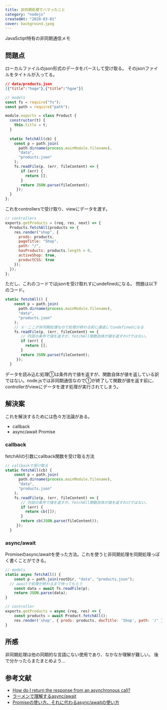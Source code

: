 ```yaml
---
title: 非同期処理でハマったこと
category: "nodejs"
createdAt: "2020-03-01"
cover: background.jpeg
---
```


JavaSctipt特有の非同期通信メモ

## 問題点

ローカルファイルのjson形式のデータをパースして受け取る。
そのjsonファイルをタイトルが入ってる。

```json
// data/products.json
[{"title":"hoge"},{"title":"hgoe"}] 
```

```javascript
// models
const fs = require("fs");
const path = require("path");

module.exports = class Product {
  constructor(t) {
    this.title = t;
  }
  
  static fetchAll(cb) {
    const p = path.join(
      path.dirname(process.mainModule.filename),
      "data", 
      "products.json"
    );
    fs.readFile(p, (err, fileContent) => {
       if (err) {
         return [];
       }
       return JSON.parse(fileContent);
     });
  }
};
```

これをcontrollersで受け取り、viewにデータを渡す。

```javascript
// controllers
exports.getProducts = (req, res, next) => {
  Products.fetchAll(products => {
    res.render("shop", {
      prods: products,
      pageTitle: "Shop",
      path: "/",
      hasProducts: products.length > 0,
      activeShop: true,
      productCSS: true
    });
  });
};
```

ただし、これのコードではjsonを受け取れすにundefinedになる。
問題は以下のコード。

```javascript
static fetchAll() {
    const p = path.join(
      path.dirname(process.mainModule.filename),
      "data", 
      "products.json"
    );
  	// ①：ここが非同期処理なので処理が終わる前に通過してundefinedになる
    fs.readFile(p, (err, fileContent) => {
       // 内部の条件で値を返すが、fetchAll関数自体が値を返すわけではない。
       if (err) {
         return [];
       }
       return JSON.parse(fileContent);
     });
  }
```

データを読み込む処理①は条件内で値を返すが、関数自体が値を返している訳ではない。node.jsでは非同期通信なので①が終了して関数が値を返す前に、controllerがviewにデータを渡す処理が実行されてしまう。

## 解決案

これを解決するためには色々方法論がある。

- callback
- async/await Promise

### callback

fetchAllの引数にcallback関数を受け取る方法

```javascript
// callbackで受け取る
static fetchAll(cb) {
    const p = path.join(
      path.dirname(process.mainModule.filename),
      "data", 
      "products.json"
    );
    fs.readFile(p, (err, fileContent) => {
       // 内部の条件で値を返すが、fetchAll関数自体が値を返すわけではない。
       if (err) {
         return cb([]);
       }
       return cb(JSON.parse(fileContent));
     });
  }
```

### async/await

Promiseのasync/awaitを使った方法。これを使うと非同期処理を同期処理っぽく書くことができる。

```javascript
// models
static async fetchAll() {
	const p = path.join(rootDir, "data", "products.json");
  // awaitで処理が終わるまで待ってもらう
	const data = await fs.readFile(p);
	return JSON.parse(data);
}
```

```javascript
// controller
exports.getProducts = async (req, res) => {
	const products = await Product.fetchAll();
	res.render('shop', { prods: products, docTitle: 'Shop', path: '/' });
}
```

## 所感

非同期処理は他の同期的な言語にない使用であり、なかなか理解が難しい。
後で分かったらまたまとめよう...

## 参考文献

- [How do I return the response from an asynchronous call?](https://stackoverflow.com/questions/14220321/how-do-i-return-the-response-from-an-asynchronous-call)
- [ラーメンで理解するasync/await](https://qiita.com/7tsuno/items/6d5a27ffe9143b35defe)
- [Promiseの使い方、それに代わるasync/awaitの使い方](https://qiita.com/suin/items/97041d3e0691c12f4974)

